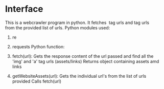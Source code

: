 # Interface

This is a webcrawler program in python. It fetches <img> tag urls and <a> tag urls from the provided list of urls.
Python modules used:
  1) re 
  2) requests
Python function:
  1) fetch(url):
      Gets the response content of the url passed and find all the 'img' and 'a' tag urls (assets/links)
      Returns object containing assets amd links

  2) getWebsiteAssets(url):
      Gets the individual url's from the list of urls provided
      Calls fetch(url)
  
